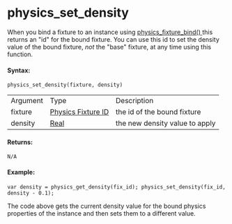 # physics_set_density

When you bind a fixture to an instance using [ physics_fixture_bind()
](physics_fixture_bind) this returns an "id" for the bound fixture.
You can use this id to set the density value of the bound fixture, *not*
the "base" fixture, at any time using this function.

#### Syntax:

``` gml
physics_set_density(fixture, density)
```

|          |                                                                                                                     |                                |
|----------|---------------------------------------------------------------------------------------------------------------------|--------------------------------|
| Argument | Type                                                                                                                | Description                    |
| fixture  |  [Physics Fixture ID](../../../../../GameMaker_Language/GML_Reference/Physics/Fixtures/physics_fixture_create)  | the id of the bound fixture    |
| density  |  [Real](../../../../../GameMaker_Language/GML_Overview/Data_Types)                                              | the new density value to apply |

#### Returns:

``` gml
N/A
```

#### Example:

``` gml
var density = physics_get_density(fix_id); physics_set_density(fix_id, density - 0.1);
```

The code above gets the current density value for the bound physics
properties of the instance and then sets them to a different value.
